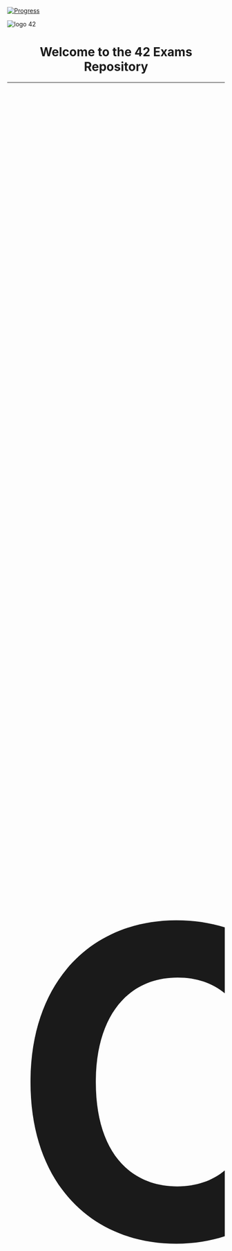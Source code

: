 [![Progress](https://img.shields.io/badge/Progress-In%20Progress-yellow)](https://github.com/DevAwizard/Exams_42) 

![logo 42](https://github.com/DevAwizard/Exams_42/assets/153505451/87d33eb6-ece1-43cd-92c7-d64152cc4968)



<div align="center">
<h1>Welcome to the 42 Exams Repository</h1>
</div>


<div align="center">
  <table>
    <tr>
      <th align="center"><span style="font-size:1000px">📚 Common Core Exams</span></th>
    </tr>
    <tr>
      <td>

| 💻 [Exam Guide](.github/Exam_Guide) | 📘 [Exam Rank 02](.github/Exam_rank_2) | 📒 [Exam Rank 03](.github/Exam_rank_3) | 📙 [Exam Rank 04](.github/Exam_rank_4) | 📗 [Exam Rank 05](.github/Exam_rank_5) | 📕 [Exam Rank 06](.github/Exam_rank_6) |
|--|--|--|--|--|--|

</td>
</tr>
</table>
</div>



---
